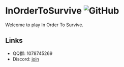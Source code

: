 # InOrderToSurvive ![GitHub](https://github.com/Over-Run/InOrderToSurvive)

Welcome to play In Order To Survive.

## Links

- QQ群: 1078745269
- Discord: [join](https://discord.gg/yDrFqRU)
